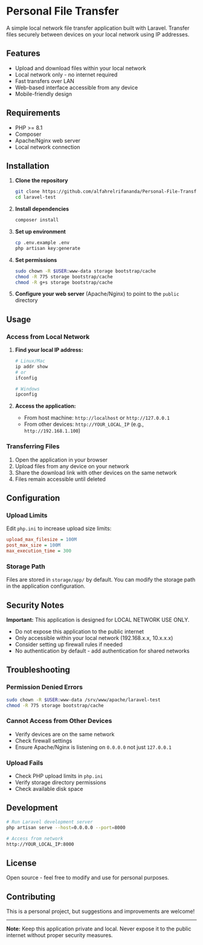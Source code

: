 # Personal File Transfer

A simple local network file transfer application built with Laravel. Transfer files securely between devices on your local network using IP addresses.

## Features

- Upload and download files within your local network
- Local network only - no internet required
- Fast transfers over LAN
- Web-based interface accessible from any device
- Mobile-friendly design

## Requirements

- PHP >= 8.1
- Composer
- Apache/Nginx web server
- Local network connection

## Installation

1. **Clone the repository**
   ```bash
   git clone https://github.com/alfahrelrifananda/Personal-File-Transfer.git
   cd laravel-test
   ```

2. **Install dependencies**
   ```bash
   composer install
   ```

3. **Set up environment**
   ```bash
   cp .env.example .env
   php artisan key:generate
   ```

4. **Set permissions**
   ```bash
   sudo chown -R $USER:www-data storage bootstrap/cache
   chmod -R 775 storage bootstrap/cache
   chmod -R g+s storage bootstrap/cache
   ```

5. **Configure your web server** (Apache/Nginx) to point to the `public` directory

## Usage

### Access from Local Network

1. **Find your local IP address:**
   ```bash
   # Linux/Mac
   ip addr show
   # or
   ifconfig
   
   # Windows
   ipconfig
   ```

2. **Access the application:**
   - From host machine: `http://localhost` or `http://127.0.0.1`
   - From other devices: `http://YOUR_LOCAL_IP` (e.g., `http://192.168.1.100`)

### Transferring Files

1. Open the application in your browser
2. Upload files from any device on your network
3. Share the download link with other devices on the same network
4. Files remain accessible until deleted

## Configuration

### Upload Limits

Edit `php.ini` to increase upload size limits:

```ini
upload_max_filesize = 100M
post_max_size = 100M
max_execution_time = 300
```

### Storage Path

Files are stored in `storage/app/` by default. You can modify the storage path in the application configuration.

## Security Notes

**Important:** This application is designed for LOCAL NETWORK USE ONLY.

- Do not expose this application to the public internet
- Only accessible within your local network (192.168.x.x, 10.x.x.x)
- Consider setting up firewall rules if needed
- No authentication by default - add authentication for shared networks

## Troubleshooting

### Permission Denied Errors

```bash
sudo chown -R $USER:www-data /srv/www/apache/laravel-test
chmod -R 775 storage bootstrap/cache
```

### Cannot Access from Other Devices

- Verify devices are on the same network
- Check firewall settings
- Ensure Apache/Nginx is listening on `0.0.0.0` not just `127.0.0.1`

### Upload Fails

- Check PHP upload limits in `php.ini`
- Verify storage directory permissions
- Check available disk space

## Development

```bash
# Run Laravel development server
php artisan serve --host=0.0.0.0 --port=8000

# Access from network
http://YOUR_LOCAL_IP:8000
```

## License

Open source - feel free to modify and use for personal purposes.

## Contributing

This is a personal project, but suggestions and improvements are welcome!

---

**Note:** Keep this application private and local. Never expose it to the public internet without proper security measures.
